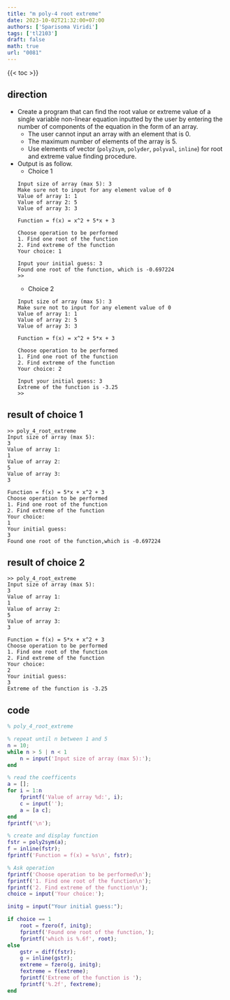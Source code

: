 ```yaml
---
title: "m poly-4 root extreme"
date: 2023-10-02T21:32:00+07:00
authors: ['Sparisoma Viridi']
tags: ['tl2103']
draft: false
math: true
url: "0081"
---
```

{{< toc >}}


## direction
+ Create a program that can find the root value or extreme value of a single variable non-linear equation inputted by the user by entering the number of components of the equation in the form of an array.
  - The user cannot input an array with an element that is 0.
  - The maximum number of elements of the array is 5.
  - Use elements of vector (`poly2sym`, `polyder`, `polyval`, `inline`) for root and extreme value finding procedure.
+ Output is as follow.
  - Choice 1
  ```
  Input size of array (max 5): 3
  Make sure not to input for any element value of 0
  Value of array 1: 1
  Value of array 2: 5
  Value of array 3: 3

  Function = f(x) = x^2 + 5*x + 3

  Choose operation to be performed
  1. Find one root of the function
  2. Find extreme of the function
  Your choice: 1
  
  Input your initial guess: 3
  Found one root of the function, which is -0.697224
  >>
  ```  
  - Choice 2
  ```
  Input size of array (max 5): 3
  Make sure not to input for any element value of 0
  Value of array 1: 1
  Value of array 2: 5
  Value of array 3: 3

  Function = f(x) = x^2 + 5*x + 3

  Choose operation to be performed
  1. Find one root of the function
  2. Find extreme of the function
  Your choice: 2
  
  Input your initial guess: 3
  Extreme of the function is -3.25
  >>
  ```

## result of choice 1
```
>> poly_4_root_extreme
Input size of array (max 5):
3
Value of array 1:
1
Value of array 2:
5
Value of array 3:
3

Function = f(x) = 5*x + x^2 + 3
Choose operation to be performed
1. Find one root of the function
2. Find extreme of the function
Your choice:
1
Your initial guess:
3
Found one root of the function,which is -0.697224
```

## result of choice 2
```
>> poly_4_root_extreme
Input size of array (max 5):
3
Value of array 1:
1
Value of array 2:
5
Value of array 3:
3

Function = f(x) = 5*x + x^2 + 3
Choose operation to be performed
1. Find one root of the function
2. Find extreme of the function
Your choice:
2
Your initial guess:
3
Extreme of the function is -3.25
```

## code
```m
% poly_4_root_extreme

% repeat until n between 1 and 5 
n = 10;
while n > 5 | n < 1 
    n = input('Input size of array (max 5):');
end

% read the coefficents
a = [];
for i = 1:n
    fprintf('Value of array %d:', i);
    c = input('');
    a = [a c];
end
fprintf('\n');

% create and display function
fstr = poly2sym(a);
f = inline(fstr);
fprintf('Function = f(x) = %s\n', fstr);

% Ask operation
fprintf('Choose operation to be performed\n');
fprintf('1. Find one root of the function\n');
fprintf('2. Find extreme of the function\n');
choice = input('Your choice:');

initg = input("Your initial guess:");

if choice == 1
    root = fzero(f, initg);
    fprintf('Found one root of the function,');
    fprintf('which is %.6f', root);
else
    gstr = diff(fstr);
    g = inline(gstr);
    extreme = fzero(g, initg);
    fextreme = f(extreme);
    fprintf('Extreme of the function is ');
    fprintf('%.2f', fextreme);
end
```